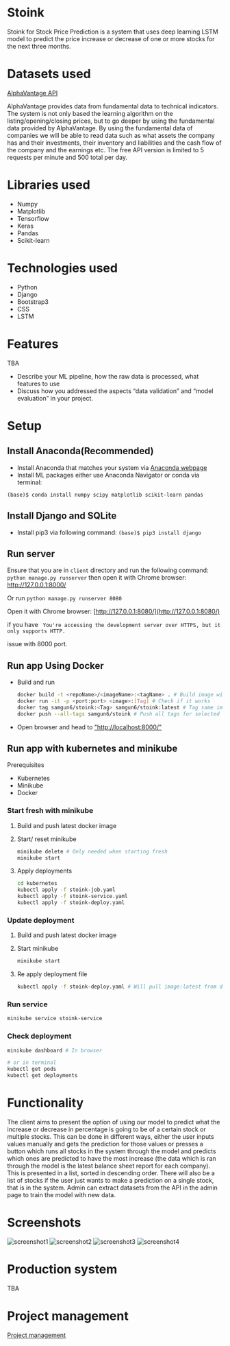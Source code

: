 # Stoink

Stoink for Stock Price Prediction is a system that uses deep learning LSTM model to predict the price increase or decrease of one or more stocks for the next three months.

# Datasets used 
[AlphaVantage API](https://www.alphavantage.co/)

AlphaVantage provides data from fundamental data to technical indicators. The system is not only based the learning algorithm on the listing/opening/closing prices, but to go deeper by using the fundamental data provided by AlphaVantage. 
By using the fundamental data of companies we will be able to read data such as what assets the company has and their investments, their inventory and liabilities and the cash flow of the company and the earnings etc. 
The free API version is limited to 5 requests per minute and 500 total per day. 

# Libraries used 
 - Numpy 
 - Matplotlib
 - Tensorflow 
 - Keras 
 - Pandas
 - Scikit-learn 

# Technologies used 
 - Python
 - Django
 - Bootstrap3
 - CSS
 - LSTM

# Features 
TBA 
- Describe your ML pipeline, how the raw data is processed, what features to use
- Discuss how you addressed the aspects “data validation” and “model evaluation”
in your project.

# Setup
## Install Anaconda(Recommended)
- Install Anaconda that matches your system via [Anaconda webpage](https://www.anaconda.com/products/individual)
- Install ML packages either use Anaconda Navigator or conda via terminal: 

`(base)$ conda install numpy scipy matplotlib scikit-learn pandas `

## Install Django and SQLite
- Install pip3 via following command:
`(base)$ pip3 install django `

## Run server

Ensure that you are in `client` directory and run the following command: 
`python manage.py runserver` then open it with Chrome browser: http://127.0.0.1:8000/ 

Or run `python manage.py runserver 8080`  

Open it with Chrome browser: [http://127.0.0.1:8080/](http://127.0.0.1:8080/)  

if you have ` You're accessing the development server over HTTPS, but it only supports HTTP.`

issue with 8000 port.  

## Run app Using Docker

- Build and run

    ```Bash
    docker build -t <repoName>/<imageName>:<tagName> . # Build image with Tag
    docker run -it -p <port:port> <image>:[Tag] # Check if it works
    docker tag samgun6/stoink:<Tag> samgun6/stoink:latest # Tag same image with latest
    docker push --all-tags samgun6/stoink # Push all tags for selected image to docker hub
    ```

- Open browser and head to ["http://localhost:8000/"](http://localhost:8000/)

## Run app with kubernetes and minikube

Prerequisites

- Kubernetes
- Minikube
- Docker

### Start fresh with minikube

1. Build and push latest docker image
2. Start/ reset minikube

    ```Bash
    minikube delete # Only needed when starting fresh
    minikube start
    ```

3. Apply deployments

    ```Bash
    cd kubernetes
    kubectl apply -f stoink-job.yaml
    kubectl apply -f stoink-service.yaml
    kubectl apply -f stoink-deploy.yaml
    ```

### Update deployment

1. Build and push latest docker image
2. Start minikube
  
   ```Bash
   minikube start
   ```

3. Re apply deployment file

   ```Bash
   kubectl apply -f stoink-deploy.yaml # Will pull image:latest from dockerhub
   ```

### Run service

  ```Bash
  minikube service stoink-service
  ```

### Check deployment

  ```Bash
  minikube dashboard # In browser

  # or in terminal
  kubectl get pods
  kubectl get deployments
  ```

# Functionality

The client aims to present the option of using our model to predict what the increase or decrease in percentage is going to be of a certain stock or multiple stocks. This can be done in different ways, either the user inputs values manually and gets the prediction for those values or presses a button which runs all stocks in the system through the model and predicts which ones are predicted to have the most increase (the data which is ran through the model is the latest balance sheet report for each company). This is presented in a list, sorted in descending order. There will also be a list of stocks if the user just wants to make a prediction on a single stock, that is in the system. Admin can extract datasets from the API in the admin page to train the model with new data.  

# Screenshots

![screenshot1](screenshot/screenshot1.png)
![screenshot2](screenshot/screenshot2.png)
![screenshot3](screenshot/screenshot3.png)
![screenshot4](screenshot/screenshot4.png)

# Production system
TBA

# Project management 
[Project management](ProjectManagement.md)

